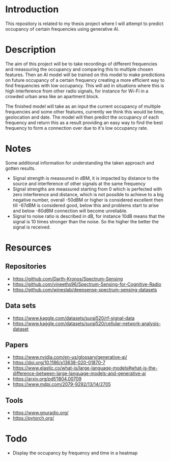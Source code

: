 # Introduction

This repository is related to my thesis project where I will attempt to predict occupancy of certain frequencies using generative AI.

# Description

The aim of this project will be to take recordings of different frequencies and meassuring the occupancy and comparing this to multiple chosen features. Then an AI model will be trained on this model to make predictions on future occupancy of a certain frequency creating a more efficient way to find frequencies with low occupancy. This will aid in situations where this is high interference from other radio signals, for instance for Wi-Fi in a crowded urban area like an apartment block.

The finished model will take as an input the current occupancy of multiple frequencies and some other features, currently we think this would be time, geolocation and date. The model will then predict the occupancy of each frequency and return this as a result providing an easy way to find the best frequency to form a connection over due to it's low occupancy rate.

# Notes

Some additional information for understanding the taken approach and gotten results.

-   Signal strength is meassured in dBM, it is impacted by distance to the source and interference of other signals at the same frequency
-   Signal strengths are meassured starting from 0 which is perfected with zero interference and distance, which is not possible to achieve to a big negative number, overall -50dBM or higher is considered excellent then till -67dBM is considered good, below this and problems start to arise and below -80dBM connection will become unreliable.
-   Signal to noise ratio is described in dB, for instance 10dB means that the signal is 10 times stronger than the noise. So the higher the better the signal is received.

# Resources

## Repositories

-   https://github.com/Darth-Kronos/Spectrum-Sensing
-   https://github.com/vineeths96/Spectrum-Sensing-for-Cognitive-Radio
-   https://github.com/wineslab/deepsense-spectrum-sensing-datasets

## Data sets

-   https://www.kaggle.com/datasets/suraj520/rf-signal-data
-   https://www.kaggle.com/datasets/suraj520/cellular-network-analysis-dataset

## Papers

-   https://www.nvidia.com/en-us/glossary/generative-ai/
-   https://doi.org/10.1186/s13638-020-01870-7
-   https://www.elastic.co/what-is/large-language-models#what-is-the-difference-between-large-language-models-and-generative-ai
-   https://arxiv.org/pdf/1804.00709
-   https://www.mdpi.com/2079-9292/13/14/2705

## Tools

-   https://www.gnuradio.org/
-   https://pytorch.org/

# Todo

-   Display the occupancy by frequency and time in a heatmap
